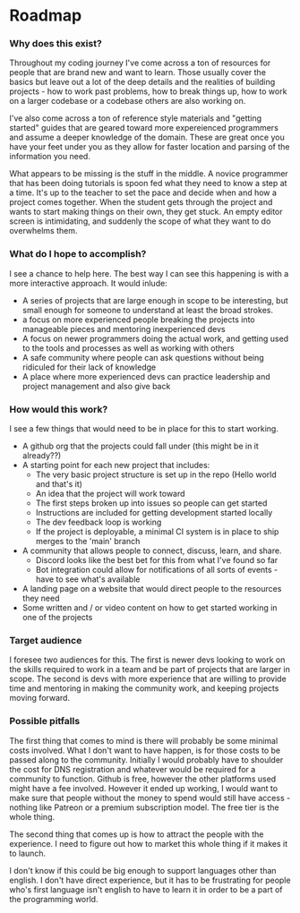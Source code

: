 # Roadmap

### Why does this exist?  

Throughout my coding journey I've come across a ton of resources for people that are brand new and want to learn. Those usually cover the basics but leave out a lot of the deep details and the realities of building projects - how to work past problems, how to break things up, how to work on a larger codebase or a codebase others are also working on. 

I've also come across a ton of reference style materials and "getting started" guides that are geared toward more expereienced programmers and assume a deeper knowledge of the domain. These are great once you have your feet under you as they allow for faster location and parsing of the information you need. 

What appears to be missing is the stuff in the middle. A novice programmer that has been doing tutorials is spoon fed what they need to know a step at a time. It's up to the teacher to set the pace and decide when and how a project comes together. When the student gets through the project and wants to start making things on their own, they get stuck. An empty editor screen is intimidating, and suddenly the scope of what they want to do overwhelms them. 

### What do I hope to accomplish? 

I see a chance to help here. The best way I can see this happening is with a more interactive approach. It would inlude: 
- A series of projects that are large enough in scope to be interesting, but small enough for someone to understand at least the broad strokes. 
- a focus on more experienced people breaking the projects into manageable pieces and mentoring inexperienced devs
- A focus on newer programmers doing the actual work, and getting used to the tools and processes as well as working with others
- A safe community where people can ask questions without being ridiculed for their lack of knowledge
- A place where more experienced devs can practice leadership and project management and also give back

### How would this work? 

I see a few things that would need to be in place for this to start working. 

- A github org that the projects could fall under (this might be in it already??)
- A starting point for each new project that includes:
  - The very basic project structure is set up in the repo (Hello world and that's it)
  - An idea that the project will work toward
  - The first steps broken up into issues so people can get started
  - Instructions are included for getting development started locally
  - The dev feedback loop is working
  - If the project is deployable, a minimal CI system is in place to ship merges to the 'main' branch
- A community that allows people to connect, discuss, learn, and share. 
  - Discord looks like the best bet for this from what I've found so far
  - Bot integration could allow for notifications of all sorts of events - have to see what's available
- A landing page on a website that would direct people to the resources they need
- Some written and / or video content on how to get started working in one of the projects

### Target audience

I foresee two audiences for this. The first is newer devs looking to work on the skills required to work in a team and be part of projects that are larger in scope. The second is devs with more experience that are willing to provide time and mentoring in making the community work, and keeping projects moving forward. 

### Possible pitfalls

The first thing that comes to mind is there will probably be some minimal costs involved. What I don't want to have happen, is for those costs to be passed along to the community. Initially I would probably have to shoulder the cost for DNS registration and whatever would be required for a community to function. Github is free, however the other platforms used might have a fee involved. However it ended up working, I would want to make sure that people without the money to spend would still have access - nothing like Patreon or a premium subscription model. The free tier is the whole thing. 

The second thing that comes up is how to attract the people with the experience. I need to figure out how to market this whole thing if it makes it to launch. 

I don't know if this could be big enough to support languages other than english. I don't have direct experience, but it has to be frustrating for people who's first language isn't english to have to learn it in order to be a part of the programming world. 


